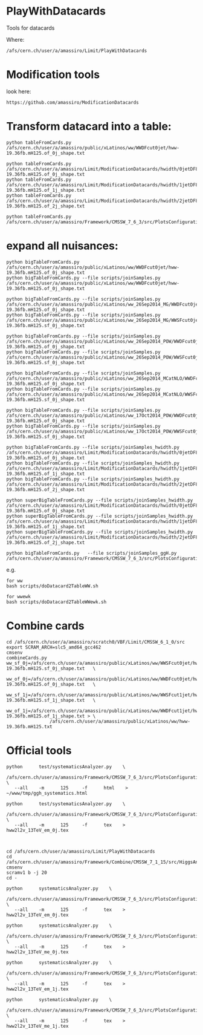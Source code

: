 PlayWithDatacards
=================

Tools for datacards

Where:

    /afs/cern.ch/user/a/amassiro/Limit/PlayWithDatacards


# Modification tools

look here:

    https://github.com/amassiro/ModificationDatacards



# Transform datacard into a table:


    python tableFromCards.py  /afs/cern.ch/user/a/amassiro/public/xLatinos/ww/WWDFcut0jet/hww-19.36fb.mH125.of_0j_shape.txt

    python tableFromCards.py   /afs/cern.ch/user/a/amassiro/Limit/ModificationDatacards/hwidth/0jetDF8TeV/hww-19.36fb.mH125.of_0j_shape.txt
    python tableFromCards.py   /afs/cern.ch/user/a/amassiro/Limit/ModificationDatacards/hwidth/1jetDF8TeV/hww-19.36fb.mH125.of_1j_shape.txt
    python tableFromCards.py   /afs/cern.ch/user/a/amassiro/Limit/ModificationDatacards/hwidth/2jetDF8TeV/hww-19.36fb.mH125.of_2j_shape.txt

    python tableFromCards.py   /afs/cern.ch/user/a/amassiro/Framework/CMSSW_7_6_3/src/PlotsConfigurations/Configurations/ggHTest/datacards/hww2l2v_13TeV_em_0j/mllVSmth/datacard.txt
    


# expand all nuisances:

    python bigTableFromCards.py  /afs/cern.ch/user/a/amassiro/public/xLatinos/ww/WWDFcut0jet/hww-19.36fb.mH125.of_0j_shape.txt
    python bigTableFromCards.py --file scripts/joinSamples.py  /afs/cern.ch/user/a/amassiro/public/xLatinos/ww/WWDFcut0jet/hww-19.36fb.mH125.of_0j_shape.txt
    
    python bigTableFromCards.py --file scripts/joinSamples.py  /afs/cern.ch/user/a/amassiro/public/xLatinos/ww_26Sep2014_MG/WWDFcut0jet/hww-19.36fb.mH125.of_0j_shape.txt
    python bigTableFromCards.py --file scripts/joinSamples.py  /afs/cern.ch/user/a/amassiro/public/xLatinos/ww_26Sep2014_MG/WWSFcut0jet/hww-19.36fb.mH125.sf_0j_shape.txt

    python bigTableFromCards.py --file scripts/joinSamples.py  /afs/cern.ch/user/a/amassiro/public/xLatinos/ww_26Sep2014_POW/WWDFcut0jet/hww-19.36fb.mH125.of_0j_shape.txt
    python bigTableFromCards.py --file scripts/joinSamples.py  /afs/cern.ch/user/a/amassiro/public/xLatinos/ww_26Sep2014_POW/WWSFcut0jet/hww-19.36fb.mH125.sf_0j_shape.txt

    python bigTableFromCards.py --file scripts/joinSamples.py  /afs/cern.ch/user/a/amassiro/public/xLatinos/ww_26Sep2014_MCatNLO/WWDFcut0jet/hww-19.36fb.mH125.of_0j_shape.txt
    python bigTableFromCards.py --file scripts/joinSamples.py  /afs/cern.ch/user/a/amassiro/public/xLatinos/ww_26Sep2014_MCatNLO/WWSFcut0jet/hww-19.36fb.mH125.sf_0j_shape.txt

    python bigTableFromCards.py --file scripts/joinSamples.py  /afs/cern.ch/user/a/amassiro/public/xLatinos/ww_17Oct2014_POW/WWDFcut0jet/hww-19.36fb.mH125.of_0j_shape.txt
    python bigTableFromCards.py --file scripts/joinSamples.py  /afs/cern.ch/user/a/amassiro/public/xLatinos/ww_17Oct2014_POW/WWSFcut0jet/hww-19.36fb.mH125.sf_0j_shape.txt

    python bigTableFromCards.py --file scripts/joinSamples_hwidth.py  /afs/cern.ch/user/a/amassiro/Limit/ModificationDatacards/hwidth/0jetDF8TeV/hww-19.36fb.mH125.of_0j_shape.txt
    python bigTableFromCards.py --file scripts/joinSamples_hwidth.py  /afs/cern.ch/user/a/amassiro/Limit/ModificationDatacards/hwidth/1jetDF8TeV/hww-19.36fb.mH125.of_1j_shape.txt
    python bigTableFromCards.py --file scripts/joinSamples_hwidth.py  /afs/cern.ch/user/a/amassiro/Limit/ModificationDatacards/hwidth/2jetDF8TeV/hww-19.36fb.mH125.of_2j_shape.txt

    python superBigTableFromCards.py --file scripts/joinSamples_hwidth.py  /afs/cern.ch/user/a/amassiro/Limit/ModificationDatacards/hwidth/0jetDF8TeV/hww-19.36fb.mH125.of_0j_shape.txt
    python superBigTableFromCards.py --file scripts/joinSamples_hwidth.py  /afs/cern.ch/user/a/amassiro/Limit/ModificationDatacards/hwidth/1jetDF8TeV/hww-19.36fb.mH125.of_1j_shape.txt
    python superBigTableFromCards.py --file scripts/joinSamples_hwidth.py  /afs/cern.ch/user/a/amassiro/Limit/ModificationDatacards/hwidth/2jetDF8TeV/hww-19.36fb.mH125.of_2j_shape.txt

    python bigTableFromCards.py   --file scripts/joinSamples_ggH.py    /afs/cern.ch/user/a/amassiro/Framework/CMSSW_7_6_3/src/PlotsConfigurations/Configurations/ggHTest/datacards/hww2l2v_13TeV_em_0j/mllVSmth/datacard.txt
    



e.g.

    for ww
    bash scripts/doDatacard2TableWW.sh

    for wwewk
    bash scripts/doDatacard2TableWWewk.sh


# Combine cards

    cd /afs/cern.ch/user/a/amassiro/scratch0/VBF/Limit/CMSSW_6_1_0/src
    export SCRAM_ARCH=slc5_amd64_gcc462
    cmsenv
    combineCards.py ww_sf_0j=/afs/cern.ch/user/a/amassiro/public/xLatinos/ww/WWSFcut0jet/hww-19.36fb.mH125.sf_0j_shape.txt   \
                    ww_of_0j=/afs/cern.ch/user/a/amassiro/public/xLatinos/ww/WWDFcut0jet/hww-19.36fb.mH125.of_0j_shape.txt   \
                    ww_sf_1j=/afs/cern.ch/user/a/amassiro/public/xLatinos/ww/WWSFcut1jet/hww-19.36fb.mH125.sf_1j_shape.txt   \
                    ww_of_1j=/afs/cern.ch/user/a/amassiro/public/xLatinos/ww/WWDFcut1jet/hww-19.36fb.mH125.of_1j_shape.txt > \
                    /afs/cern.ch/user/a/amassiro/public/xLatinos/ww/hww-19.36fb.mH125.txt


# Official tools

    python      test/systematicsAnalyzer.py    \
        /afs/cern.ch/user/a/amassiro/Framework/CMSSW_7_6_3/src/PlotsConfigurations/Configurations/ggHTest/datacards/hww2l2v_13TeV_em_0j/mllVSmth/datacard.txt   \
       --all    -m      125     -f      html    >       ~/www/tmp/ggh_systematics.html
    
    python      test/systematicsAnalyzer.py    \
        /afs/cern.ch/user/a/amassiro/Framework/CMSSW_7_6_3/src/PlotsConfigurations/Configurations/ggHTest/datacards/hww2l2v_13TeV_em_0j/mllVSmth/datacard.txt   \
       --all    -m      125     -f      tex    >     hww2l2v_13TeV_em_0j.tex
    

    
    cd /afs/cern.ch/user/a/amassiro/Limit/PlayWithDatacards
    cd /afs/cern.ch/user/a/amassiro/Framework/Combine/CMSSW_7_1_15/src/HiggsAnalysis/CombinedLimit
    cmsenv
    scramv1 b -j 20
    cd -
    
    python      systematicsAnalyzer.py    \
        /afs/cern.ch/user/a/amassiro/Framework/CMSSW_7_6_3/src/PlotsConfigurations/Configurations/ggHTest/datacards/hww2l2v_13TeV_em_0j/mllVSmth/datacard.txt   \
       --all    -m      125     -f      tex    >     hww2l2v_13TeV_em_0j.tex
    
    python      systematicsAnalyzer.py    \
        /afs/cern.ch/user/a/amassiro/Framework/CMSSW_7_6_3/src/PlotsConfigurations/Configurations/ggHTest/datacards/hww2l2v_13TeV_me_0j/mllVSmth/datacard.txt   \
       --all    -m      125     -f      tex    >     hww2l2v_13TeV_me_0j.tex
    
    python      systematicsAnalyzer.py    \
        /afs/cern.ch/user/a/amassiro/Framework/CMSSW_7_6_3/src/PlotsConfigurations/Configurations/ggHTest/datacards/hww2l2v_13TeV_em_1j/mllVSmth/datacard.txt   \
       --all    -m      125     -f      tex    >     hww2l2v_13TeV_em_1j.tex
    
    python      systematicsAnalyzer.py    \
        /afs/cern.ch/user/a/amassiro/Framework/CMSSW_7_6_3/src/PlotsConfigurations/Configurations/ggHTest/datacards/hww2l2v_13TeV_me_1j/mllVSmth/datacard.txt   \
       --all    -m      125     -f      tex    >     hww2l2v_13TeV_me_1j.tex
    
    
    
    
    
    
    
    
    